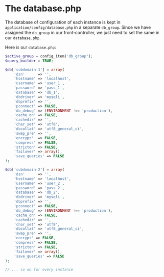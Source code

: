 # The database.php

The database of configuration of each instance is kept in ``application/config/database.php`` in a separate ``db_group``. Since we have assigned the ``db_group`` in our front-controller, we just need to set the same in our ``database.php``.

Here is our ``database.php``:

````php
$active_group = config_item('db_group'); 
$query_builder = TRUE; 

$db['subdomain-1'] = array(
    'dsn'	   => '',
    'hostname' => 'localhost',
    'username' => 'user_1',
    'password' => 'pass_1',
    'database' => 'db_1',
    'dbdriver' => 'mysqli',
    'dbprefix' => '',
    'pconnect' => FALSE,
    'db_debug' => (ENVIRONMENT !== 'production'),
    'cache_on' => FALSE,
    'cachedir' => '',
    'char_set' => 'utf8',
    'dbcollat' => 'utf8_general_ci',
    'swap_pre' => '', 
    'encrypt'  => FALSE, 
    'compress' => FALSE, 
    'stricton' => FALSE, 
    'failover' => array(), 
    'save_queries' => FALSE
); 

$db['subdomain-2'] = array( 
    'dsn'	   => '', 
    'hostname' => 'localhost', 
    'username' => 'user_2', 
    'password' => 'pass_2', 
    'database' => 'db_2', 
    'dbdriver' => 'mysqli', 
    'dbprefix' => '', 
    'pconnect' => FALSE, 
    'db_debug' => (ENVIRONMENT !== 'production'), 
    'cache_on' => FALSE, 
    'cachedir' => '', 
    'char_set' => 'utf8', 
    'dbcollat' => 'utf8_general_ci', 
    'swap_pre' => '', 
    'encrypt' => FALSE, 
    'compress' => FALSE, 
    'stricton' => FALSE, 
    'failover' => array(), 
    'save_queries' => FALSE
);

// ... so on for every instance
````